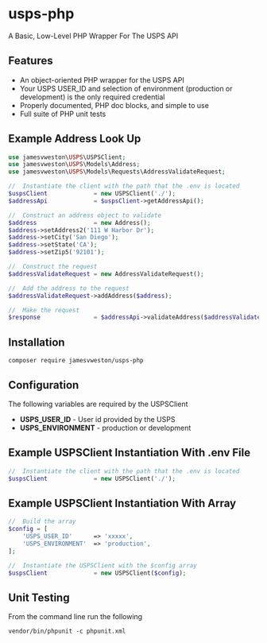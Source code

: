 # usps-php
A Basic, Low-Level PHP Wrapper For The USPS API

## Features

* An object-oriented PHP wrapper for the USPS API
* Your USPS USER_ID and selection of environment (production or development) is the only required credential
* Properly documented, PHP doc blocks, and simple to use
* Full suite of PHP unit tests

## Example Address Look Up

```php
use jamesvweston\USPS\USPSClient;
use jamesvweston\USPS\Models\Address;
use jamesvweston\USPS\Models\Requests\AddressValidateRequest;

//  Instantiate the client with the path that the .env is located
$uspsClient             = new USPSClient('./');
$addressApi             = $uspsClient->getAddressApi();

//  Construct an address object to validate
$address                = new Address();
$address->setAddress2('111 W Harbor Dr');
$address->setCity('San Diego');
$address->setState('CA');
$address->setZip5('92101');

//  Construct the request
$addressValidateRequest = new AddressValidateRequest();

//  Add the address to the request
$addressValidateRequest->addAddress($address);

//  Make the request
$response               = $addressApi->validateAddress($addressValidateRequest);
```

## Installation

```
composer require jamesvweston/usps-php
```

## Configuration

The following variables are required by the USPSClient

* **USPS_USER_ID**      - User id provided by the USPS
* **USPS_ENVIRONMENT**  - production or development

## Example USPSClient Instantiation With .env File

```php
//  Instantiate the client with the path that the .env is located
$uspsClient             = new USPSClient('./');
```

## Example USPSClient Instantiation With Array

```php
//  Build the array
$config = [
    'USPS_USER_ID'      => 'xxxxx',
    'USPS_ENVIRONMENT'  => 'production',
];

//  Instantiate the USPSClient with the $config array
$uspsClient             = new USPSClient($config);
```

## Unit Testing
From the command line run the following

```
vendor/bin/phpunit -c phpunit.xml
```